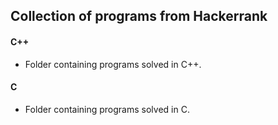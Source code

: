 ## Collection of programs from Hackerrank

#### C++
- Folder containing programs solved in C++.

#### C
- Folder containing programs solved in C.